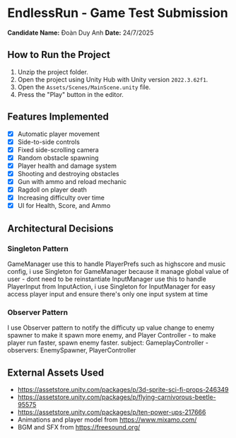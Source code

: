 # EndlessRun - Game Test Submission

**Candidate Name:** Đoàn Duy Anh
**Date:** 24/7/2025

## How to Run the Project

1.  Unzip the project folder.
2.  Open the project using Unity Hub with Unity version `2022.3.62f1`.
3.  Open the `Assets/Scenes/MainScene.unity` file.
4.  Press the "Play" button in the editor.

## Features Implemented

- [x] Automatic player movement
- [x] Side-to-side controls
- [x] Fixed side-scrolling camera
- [x] Random obstacle spawning
- [x] Player health and damage system
- [x] Shooting and destroying obstacles
- [x] Gun with ammo and reload mechanic
- [x] Ragdoll on player death
- [x] Increasing difficulty over time
- [x] UI for Health, Score, and Ammo

## Architectural Decisions

### Singleton Pattern
GameManager use this to handle PlayerPrefs such as highscore and music config, i use Singleton for GameManager because it manage global value of user - dont need to be reinstantiate
InputManager use this to handle PlayerInput from InputAction, i use Singleton for InputManager for easy access player input and ensure there's only one input system at time


### Observer Pattern
I use Observer pattern to notify the difficuty up value change to enemy spawner to make it spawn more enemy, and Player Controller - to make player run faster, spawn enemy faster.
subject: GameplayController - observers: EnemySpawner, PlayerController


## External Assets Used

- https://assetstore.unity.com/packages/p/3d-sprite-sci-fi-props-246349
- https://assetstore.unity.com/packages/p/flying-carnivorous-beetle-95575
- https://assetstore.unity.com/packages/p/ten-power-ups-217666
- Animations and player model from https://www.mixamo.com/
- BGM and SFX from https://freesound.org/


